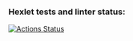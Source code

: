 ### Hexlet tests and linter status:
[![Actions Status](https://github.com/Lena778899/data-analytics-project-92/actions/workflows/hexlet-check.yml/badge.svg)](https://github.com/Lena778899/data-analytics-project-92/actions)